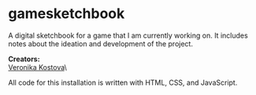 # gamesketchbook
A digital sketchbook for a game that I am currently working on. It includes notes about the ideation and development of the project.

**Creators:**\
[Veronika Kostova](http://veronikaikostova.com/)\

All code for this installation is written with HTML, CSS, and JavaScript.
